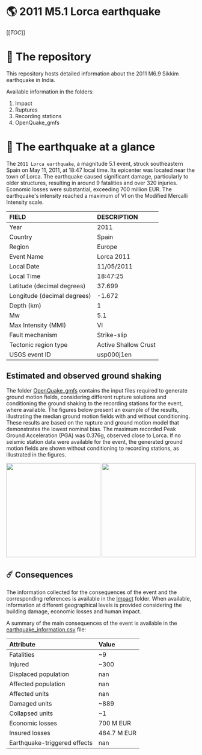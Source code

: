 # 🌎 2011 M5.1 Lorca earthquake
[[_TOC_]]

# 📂 The repository

This repository hosts detailed information about the 2011 M6.9 Sikkim earthquake in India.

Available information in the folders:

1. Impact
2. Ruptures
3. Recording stations
4. OpenQuake_gmfs


# 🚀 The earthquake at a glance 

The `2011 Lorca earthquake`, a magnitude 5.1 event, struck southeastern Spain on May 11, 2011, at 18:47 local time. Its epicenter was located near the town of Lorca. The earthquake caused significant damage, particularly to older structures, resulting in around 9 fatalities and over 320 injuries. Economic losses were substantial, exceeding 700 million EUR. The earthquake's intensity reached a maximum of VI on the Modified Mercalli Intensity scale.

| FIELD | DESCRIPTION |
|:-------|:-------------|
| Year | 2011 |
| Country | Spain |
| Region | Europe |
| Event Name | Lorca 2011 |
| Local Date | 11/05/2011 |
| Local Time | 18:47:25 |
| Latitude (decimal degrees) | 37.699 |
| Longitude (decimal degrees) | -1.672 |
| Depth (km) | 1 |
| Mw | 5.1 |
| Max Intensity (MMI) | VI |
| Fault mechanism | Strike-slip |
| Tectonic region type | Active Shallow Crust |
| USGS event ID | usp000j1en |

## Estimated and observed ground shaking

The folder [OpenQuake_gmfs](./OpenQuake_gmfs/) contains the input files required to generate ground motion fields, considering different rupture solutions and conditioning the ground shaking to the recording stations for the event, where available. The figures below present an example of the results, illustrating the median ground motion fields with and without conditioning. These results are based on the rupture and ground motion model that demonstrates the lowest nominal bias. The maximum recorded Peak Ground Acceleration (PGA) was 0.376g, observed close to Lorca. If no seismic station data were available for the event, the generated ground motion fields are shown without conditioning to recording stations, as illustrated in the figures.

<img src="./4_OpenQuake_gmfs/median_gmf_stations_none.png" height="250">
<img src="./4_OpenQuake_gmfs/median_gmf_stations_seismic.png" height="250">

## ☄️ Consequences

The information collected for the consequences of the event and the corresponding references is available in the [Impact](./Impact) folder. When available, information at different geographical levels is provided considering the building damage, economic losses and human impact.

A summary of the main consequences of the event is available in the [earthquake_information.csv](./earthquake_information.csv) file:

| Attribute | Value |
|:-------|:-------------|
| Fatalities | ~9 |
| Injured | ~300 |
| Displaced population | nan |
| Affected population | nan |
| Affected units | nan |
| Damaged units | ~889 |
| Collapsed units | ~1 |
| Economic losses | 700 M EUR |
| Insured losses | 484.7 M EUR |
| Earthquake-triggered effects | nan |